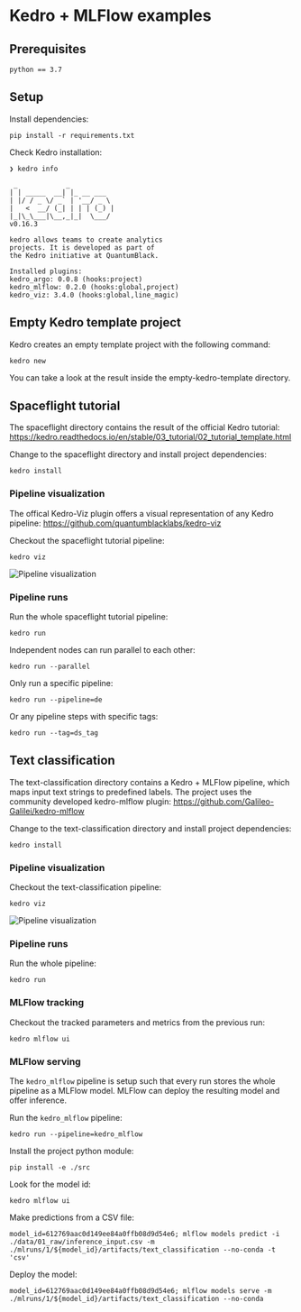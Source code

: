 # Kedro + MLFlow examples

## Prerequisites

```python == 3.7```


## Setup

Install dependencies:

```
pip install -r requirements.txt
```

Check Kedro installation:

```
❯ kedro info

 _            _
| | _____  __| |_ __ ___
| |/ / _ \/ _` | '__/ _ \
|   <  __/ (_| | | | (_) |
|_|\_\___|\__,_|_|  \___/
v0.16.3

kedro allows teams to create analytics
projects. It is developed as part of
the Kedro initiative at QuantumBlack.

Installed plugins:
kedro_argo: 0.0.8 (hooks:project)
kedro_mlflow: 0.2.0 (hooks:global,project)
kedro_viz: 3.4.0 (hooks:global,line_magic)
```

## Empty Kedro template project

Kedro creates an empty template project with the following command:

```
kedro new
```

You can take a look at the result inside the empty-kedro-template directory.

## Spaceflight tutorial

The spaceflight directory contains the result of the official Kedro tutorial: https://kedro.readthedocs.io/en/stable/03_tutorial/02_tutorial_template.html

Change to the spaceflight directory and install project dependencies:

```
kedro install
```

### Pipeline visualization

The offical Kedro-Viz plugin offers a visual representation of any Kedro pipeline: https://github.com/quantumblacklabs/kedro-viz

Checkout the spaceflight tutorial pipeline:

```
kedro viz
```

![Pipeline visualization](https://raw.githubusercontent.com/laurids-reichardt/kedro-examples/master/spaceflight/docs/kedro-pipeline.svg)


### Pipeline runs

Run the whole spaceflight tutorial pipeline:

```
kedro run
```

Independent nodes can run parallel to each other:

```
kedro run --parallel
```

Only run a specific pipeline:

```
kedro run --pipeline=de
```

Or any pipeline steps with specific tags:

```
kedro run --tag=ds_tag
```

## Text classification

The text-classification directory contains a Kedro + MLFlow pipeline, which maps input text strings to predefined labels. The project uses the community developed kedro-mlflow plugin: https://github.com/Galileo-Galilei/kedro-mlflow

Change to the text-classification directory and install project dependencies:

```
kedro install
```

### Pipeline visualization

Checkout the text-classification pipeline:

```
kedro viz
```

![Pipeline visualization](https://raw.githubusercontent.com/laurids-reichardt/kedro-examples/master/text-classification/docs/kedro-pipeline.svg)

### Pipeline runs

Run the whole pipeline:

```
kedro run
```

### MLFlow tracking

Checkout the tracked parameters and metrics from the previous run:

```
kedro mlflow ui
```

### MLFlow serving

The ```kedro_mlflow``` pipeline is setup such that every run stores the whole pipeline as a MLFlow model. MLFlow can deploy the resulting model and offer inference.


Run the ```kedro_mlflow``` pipeline:

```
kedro run --pipeline=kedro_mlflow
```

Install the project python module:

```
pip install -e ./src
```

Look for the model id:

```
kedro mlflow ui
```

Make predictions from a CSV file:

```
model_id=612769aac0d149ee84a0ffb08d9d54e6; mlflow models predict -i ./data/01_raw/inference_input.csv -m ./mlruns/1/${model_id}/artifacts/text_classification --no-conda -t 'csv'
```

Deploy the model:

```
model_id=612769aac0d149ee84a0ffb08d9d54e6; mlflow models serve -m ./mlruns/1/${model_id}/artifacts/text_classification --no-conda
```